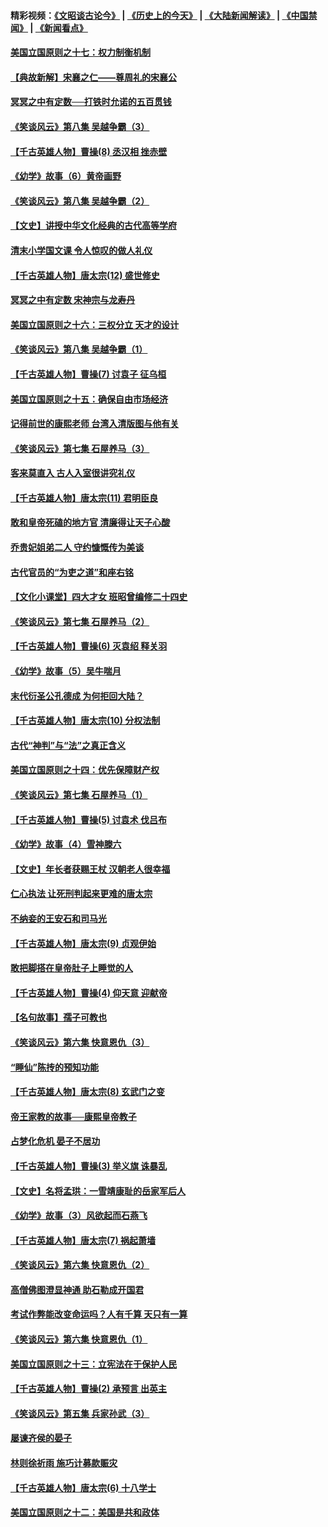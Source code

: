 #### 精彩视频：[《文昭谈古论今》](http://45.32.25.56/wenzhao) | [《历史上的今天》](http://45.32.25.56/today-in-history) | [《大陆新闻解读》](http://45.32.25.56/ntdtv-comedy) | [《中国禁闻》](http://45.32.25.56/ntdtv-news) | [《新闻看点》](http://45.32.25.56/news-insight) 

 #### [美国立国原则之十七：权力制衡机制](../pages/nsc975/n11002624.md?t=02040631) 

#### [【典故新解】宋襄之仁——尊周礼的宋襄公](../pages/nsc975/n11018653.md?t=02040631) 

#### [冥冥之中有定数──打铁时允诺的五百贯钱](../pages/nsc975/n334213.md?t=02040631) 

#### [《笑谈风云》第八集 吴越争霸（3）](../pages/nsc975/n11010889.md?t=02040631) 

#### [【千古英雄人物】曹操(8) 丞汉相 挫赤壁](../pages/nsc975/n7662490.md?t=02040631) 

#### [《幼学》故事（6）黄帝画野](../pages/nsc975/n10990546.md?t=02040631) 

#### [《笑谈风云》第八集 吴越争霸（2）](../pages/nsc975/n10996834.md?t=02040631) 

#### [【文史】讲授中华文化经典的古代高等学府](../pages/nsc975/n11003895.md?t=02040631) 

#### [清末小学国文课 令人惊叹的做人礼仪](../pages/nsc975/n10980226.md?t=02040631) 

#### [【千古英雄人物】唐太宗(12) 盛世修史](../pages/nsc975/n8034115.md?t=02040631) 

#### [冥冥之中有定数 宋神宗与龙寿丹](../pages/nsc975/n11008770.md?t=02040631) 

#### [美国立国原则之十六：三权分立 天才的设计](../pages/nsc975/n10991293.md?t=02040631) 

#### [《笑谈风云》第八集 吴越争霸（1）](../pages/nsc975/n10987751.md?t=02040631) 

#### [【千古英雄人物】曹操(7) 讨袁子 征乌桓](../pages/nsc975/n7662459.md?t=02040631) 

#### [美国立国原则之十五：确保自由市场经济](../pages/nsc975/n10957715.md?t=02040631) 

#### [记得前世的康熙老师 台湾入清版图与他有关](../pages/nsc975/n11004761.md?t=02040631) 

#### [《笑谈风云》第七集 石屋养马（3）](../pages/nsc975/n10964155.md?t=02040631) 

#### [客来莫直入 古人入室很讲究礼仪](../pages/nsc975/n11002636.md?t=02040631) 

#### [【千古英雄人物】唐太宗(11) 君明臣良](../pages/nsc975/n8030388.md?t=02040631) 

#### [敢和皇帝死磕的地方官 清廉得让天子心酸](../pages/nsc975/n10999336.md?t=02040631) 

#### [乔贵妃姐弟二人 守约慷慨传为美谈](../pages/nsc975/n10842491.md?t=02040631) 

#### [古代官员的“为吏之道”和座右铭](../pages/nsc975/n10989890.md?t=02040631) 

#### [【文化小课堂】四大才女 班昭曾编修二十四史](../pages/nsc975/n10996143.md?t=02040631) 

#### [《笑谈风云》第七集 石屋养马（2）](../pages/nsc975/n10964109.md?t=02040631) 

#### [【千古英雄人物】曹操(6) 灭袁绍 释关羽](../pages/nsc975/n7662436.md?t=02040631) 

#### [《幼学》故事（5）吴牛喘月](../pages/nsc975/n10806013.md?t=02040631) 

#### [末代衍圣公孔德成 为何拒回大陆？](../pages/nsc975/n10992548.md?t=02040631) 

#### [【千古英雄人物】唐太宗(10) 分权法制](../pages/nsc975/n8025970.md?t=02040631) 

#### [古代“神判”与“法”之真正含义](../pages/nsc975/n10982291.md?t=02040631) 

#### [美国立国原则之十四：优先保障财产权](../pages/nsc975/n10954086.md?t=02040631) 

#### [《笑谈风云》第七集 石屋养马（1）](../pages/nsc975/n10964072.md?t=02040631) 

#### [【千古英雄人物】曹操(5) 讨袁术 伐吕布](../pages/nsc975/n7637126.md?t=02040631) 

#### [《幼学》故事（4）雪神滕六](../pages/nsc975/n10806012.md?t=02040631) 

#### [【文史】年长者获赐王杖 汉朝老人很幸福](../pages/nsc975/n10980263.md?t=02040631) 

#### [仁心执法 让死刑判起来更难的唐太宗](../pages/nsc975/n10979954.md?t=02040631) 

#### [不纳妾的王安石和司马光](../pages/nsc975/n2647438.md?t=02040631) 

#### [【千古英雄人物】唐太宗(9) 贞观伊始](../pages/nsc975/n8022938.md?t=02040631) 

#### [敢把脚搭在皇帝肚子上睡觉的人](../pages/nsc975/n10975530.md?t=02040631) 

#### [【千古英雄人物】曹操(4) 仰天意 迎献帝](../pages/nsc975/n7637003.md?t=02040631) 

#### [【名句故事】孺子可教也](../pages/nsc975/n10371944.md?t=02040631) 

#### [《笑谈风云》第六集 快意恩仇（3）](../pages/nsc975/n10953824.md?t=02040631) 

#### [“睡仙”陈抟的预知功能](../pages/nsc975/n10955272.md?t=02040631) 

#### [【千古英雄人物】唐太宗(8) 玄武门之变](../pages/nsc975/n7979461.md?t=02040631) 

#### [帝王家教的故事──康熙皇帝教子](../pages/nsc975/n10764254.md?t=02040631) 

#### [占梦化危机 晏子不居功](../pages/nsc975/n232663.md?t=02040631) 

#### [【千古英雄人物】曹操(3) 举义旗 诛暴乱](../pages/nsc975/n7576061.md?t=02040631) 

#### [【文史】名将孟珙：一雪靖康耻的岳家军后人](../pages/nsc975/n10949269.md?t=02040631) 

#### [《幼学》故事（3）风欲起而石燕飞](../pages/nsc975/n10806010.md?t=02040631) 

#### [【千古英雄人物】唐太宗(7) 祸起萧墙](../pages/nsc975/n7979459.md?t=02040631) 

#### [《笑谈风云》第六集 快意恩仇（2）](../pages/nsc975/n10950714.md?t=02040631) 

#### [高僧佛图澄显神通 助石勒成开国君](../pages/nsc975/n10960107.md?t=02040631) 

#### [考试作弊能改变命运吗？人有千算 天只有一算](../pages/nsc975/n10959716.md?t=02040631) 

#### [《笑谈风云》第六集 快意恩仇（1）](../pages/nsc975/n10938848.md?t=02040631) 

#### [美国立国原则之十三：立宪法在于保护人民](../pages/nsc975/n10942497.md?t=02040631) 

#### [【千古英雄人物】曹操(2) 承预言 出英主](../pages/nsc975/n7576051.md?t=02040631) 

#### [《笑谈风云》第五集 兵家孙武（3）](../pages/nsc975/n10938826.md?t=02040631) 

#### [屡谏齐侯的晏子](../pages/nsc975/n4602309.md?t=02040631) 

#### [林则徐祈雨 施巧计募款赈灾](../pages/nsc975/n10877741.md?t=02040631) 

#### [【千古英雄人物】唐太宗(6) 十八学士](../pages/nsc975/n7979456.md?t=02040631) 

#### [美国立国原则之十二：美国是共和政体](../pages/nsc975/n10940578.md?t=02040631) 

